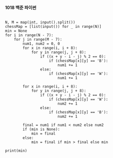 #### 1018 백준 파이썬
<pre>
<code>
N, M = map(int, input().split())
chessMap = [list(input()) for _ in range(N)]
min = None
for i in range(N - 7):
    for j in range(M - 7):
        num1, num2 = 0, 0
        for x in range(i, i + 8):
            for y in range(j, j + 8):
                if ((x + y - i - j) % 2 == 0):
                    if (chessMap[x][y] == 'B'):
                        num1 += 1
                else:
                    if (chessMap[x][y] == 'W'):
                        num1 += 1

        for x in range(i, i + 8):
            for y in range(j, j + 8):
                if ((x + y - i - j) % 2 == 0):
                    if (chessMap[x][y] == 'W'):
                        num2 += 1
                else:
                    if (chessMap[x][y] == 'B'):
                        num2 += 1

        final = num1 if num1 < num2 else num2
        if (min is None):
            min = final
        else:
            min = final if min > final else min

print(min)
</pre>
</code>
